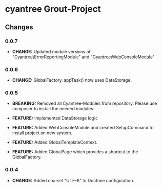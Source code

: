 cyantree Grout-Project
======================

Changes
-------

### 0.0.7

-   **CHANGE:** Updated module versions of "Cyantree\ErrorReportingModule" and "Cyantree\WebConsoleModule"

### 0.0.6

-   **CHANGE:** GlobalFactory. appTask() now uses DataStorage.

### 0.0.5

-   **BREAKING:** Removed all Cyantree-Modules from repository. Please use
    composer to install the needed modules.

-   **FEATURE:** Implemented DataStorage logic

-   **FEATURE:** Added WebConsoleModule and created SetupCommand to install
    project on new system.

-   **FEATURE:** Added GlobalTemplateContext.

-   **FEATURE:** Added GlobalPage which provides a shortcut to the
    GlobalFactory.

### 0.0.4

-   **CHANGE:** Added charset "UTF-8" to Doctrine configuration.
